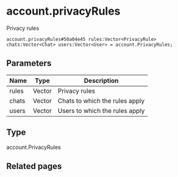 # account.privacyRules
Privacy rules

```
account.privacyRules#50a04e45 rules:Vector<PrivacyRule> chats:Vector<Chat> users:Vector<User> = account.PrivacyRules;
```

## Parameters
| Name | Type | Description |
| ---- | :----: | ----------- |
| rules | Vector<PrivacyRule> | Privacy rules |
| chats | Vector<Chat> | Chats to which the rules apply |
| users | Vector<User> | Users to which the rules apply |


## Type
account.PrivacyRules

## Related pages
